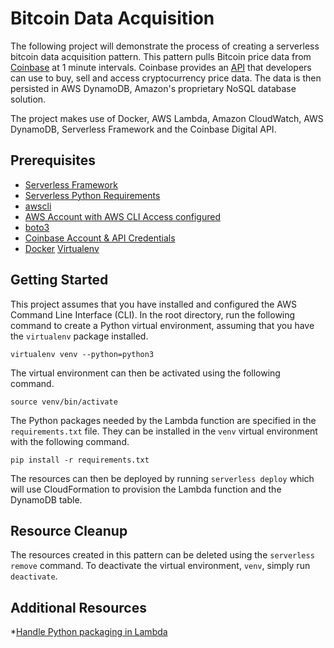 # Bitcoin Data Acquisition
The following project will demonstrate the process of creating a serverless bitcoin data acquisition pattern. This pattern pulls Bitcoin price data from [Coinbase](https://www.coinbase.com) at 1 minute intervals. Coinbase provides an [API](https://developers.coinbase.com) that developers can use to buy, sell and access cryptocurrency price data. The data is then persisted in AWS DynamoDB, Amazon's proprietary NoSQL database solution.

The project makes use of Docker, AWS Lambda, Amazon CloudWatch, AWS DynamoDB, Serverless Framework and the Coinbase Digital API.

## Prerequisites
* [Serverless Framework](https://www.serverless.com/framework/docs/providers/aws/guide/installation/)
* [Serverless Python Requirements](https://www.serverless.com/plugins/serverless-python-requirements)
* [awscli](https://docs.aws.amazon.com/cli/latest/userguide/install-cliv2.html)
* [AWS Account with AWS CLI Access configured](https://docs.aws.amazon.com/cli/latest/userguide/cli-configure-quickstart.html)
* [boto3](https://boto3.amazonaws.com/v1/documentation/api/latest/guide/quickstart.html#installation)
* [Coinbase Account & API Credentials](https://developers.coinbase.com/docs/wallet/api-key-authentication)
* [Docker](https://hub.docker.com/editions/community/docker-ce-desktop-mac/)
[Virtualenv]()

## Getting Started
This project assumes that you have installed and configured the AWS Command Line Interface (CLI). In the root directory, run the following command to create a Python virtual environment, assuming that you have the `virtualenv` package installed.
```
virtualenv venv --python=python3
```

The virtual environment can then be activated using the following command.
```
source venv/bin/activate
```

The Python packages needed by the Lambda function are specified in the `requirements.txt` file. They can be installed in the `venv` virtual environment with the following command.
```
pip install -r requirements.txt
```

The resources can then be deployed by running `serverless deploy` which will use CloudFormation to provision the Lambda function and the DynamoDB table.

## Resource Cleanup
The resources created in this pattern can be deleted using the `serverless remove` command. To deactivate the virtual environment, `venv`, simply run `deactivate`.

## Additional Resources
*[Handle Python packaging in Lambda](https://www.serverless.com/blog/serverless-python-packaging)